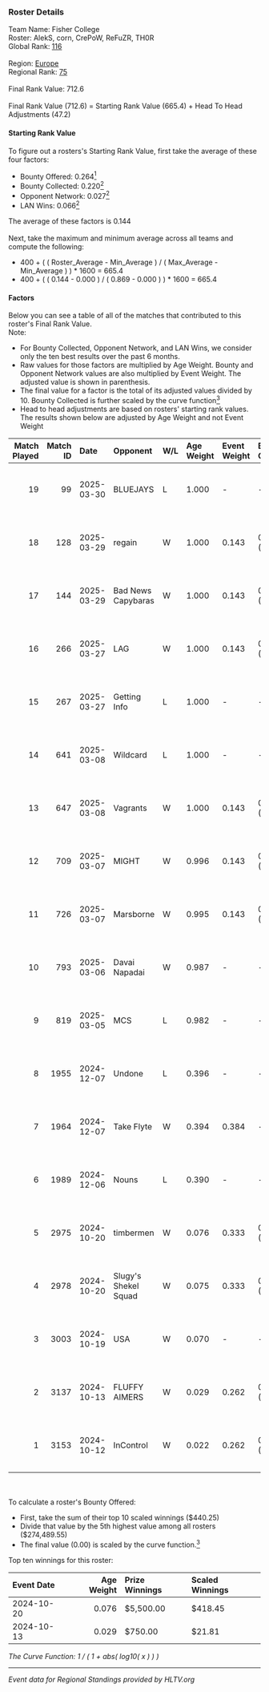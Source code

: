 ### Roster Details<br />
Team Name: Fisher College<br />
Roster: AlekS, corn, CrePoW, ReFuZR, TH0R<br />
Global Rank: [116](../../standings_global_2025_04_07.md)<br />
<br />
Region: [Europe]( ../../standings_europe_2025_04_07.md)<br />
Regional Rank: [75]( ../../standings_europe_2025_04_07.md)<br />
<br />
Final Rank Value:  712.6<br />
<br />
Final Rank Value (712.6) = Starting Rank Value (665.4) + Head To Head Adjustments (47.2)<br />

#### Starting Rank Value<br />
To figure out a rosters's Starting Rank Value, first take the average of these four factors:<br />
- Bounty Offered: 0.264[<sup>1</sup>](#table2)
- Bounty Collected: 0.220[<sup>2</sup>](#table1)
- Opponent Network: 0.027[<sup>2</sup>](#table1)
- LAN Wins: 0.066[<sup>2</sup>](#table1)

The average of these factors is 0.144<br />
<br />
Next, take the maximum and minimum average across all teams and compute the following:<br />
- 400 + ( ( Roster_Average - Min_Average ) / ( Max_Average - Min_Average ) ) * 1600 = 665.4
- 400 + ( ( 0.144 - 0.000 ) / ( 0.869 - 0.000 ) ) * 1600 = 665.4


#### Factors<br />
Below you can see a table of all of the matches that contributed to this roster's Final Rank Value.<br />
Note:<br />

- For Bounty Collected, Opponent Network, and LAN Wins, we consider only the ten best results over the past 6 months.
- Raw values for those factors are multiplied by Age Weight. Bounty and Opponent Network values are also multiplied by Event Weight. The adjusted value is shown in parenthesis.
- The final value for a factor is the total of its adjusted values divided by 10. Bounty Collected is further scaled by the curve function[<sup>3</sup>](#curveFunction)
- Head to head adjustments are based on rosters' starting rank values. The results shown below are adjusted by Age Weight and not Event Weight
<span id="table1"></span><br />


| Match Played | Match ID | Date       | Opponent             | W/L | Age Weight | Event Weight | Bounty Collected | Opponent Network | LAN Wins  | H2H Adj. | Roster                            |
| -: | -: | :- | :- | :- | :- | :- | :- | :- | :- | -: | :- |
|           19 |       99 | 2025-03-30 | BLUEJAYS             | L   | 1.000      | -            | -                | -                | -         |    -7.14 | AlekS, corn, CrePoW, ReFuZR, TH0R |
|           18 |      128 | 2025-03-29 | regain               | W   | 1.000      | 0.143        | 0.003 (0.000)    | 0.160 (0.023)    | 0 (0.000) |     8.46 | AlekS, corn, CrePoW, ReFuZR, TH0R |
|           17 |      144 | 2025-03-29 | Bad News Capybaras   | W   | 1.000      | 0.143        | 0.000 (0.000)    | 0.174 (0.025)    | 0 (0.000) |    10.60 | AlekS, corn, CrePoW, ReFuZR, TH0R |
|           16 |      266 | 2025-03-27 | LAG                  | W   | 1.000      | 0.143        | 0.004 (0.001)    | 0.209 (0.030)    | 0 (0.000) |    14.21 | AlekS, corn, CrePoW, ReFuZR, TH0R |
|           15 |      267 | 2025-03-27 | Getting Info         | L   | 1.000      | -            | -                | -                | -         |   -10.70 | AlekS, corn, CrePoW, ReFuZR, TH0R |
|           14 |      641 | 2025-03-08 | Wildcard             | L   | 1.000      | -            | -                | -                | -         |    -2.92 | AlekS, corn, CrePoW, ReFuZR, tatm |
|           13 |      647 | 2025-03-08 | Vagrants             | W   | 1.000      | 0.143        | 0.000 (0.000)    | 0.302 (0.043)    | 0 (0.000) |     9.82 | AlekS, corn, CrePoW, ReFuZR, tatm |
|           12 |      709 | 2025-03-07 | MIGHT                | W   | 0.996      | 0.143        | 0.005 (0.001)    | 0.508 (0.072)    | 0 (0.000) |    17.89 | AlekS, corn, CrePoW, ReFuZR, tatm |
|           11 |      726 | 2025-03-07 | Marsborne            | W   | 0.995      | 0.143        | 0.009 (0.001)    | 0.406 (0.058)    | 0 (0.000) |    22.20 | AlekS, corn, CrePoW, ReFuZR, tatm |
|           10 |      793 | 2025-03-06 | Davai Napadai        | W   | 0.987      | -            | -                | -                | -         |     6.13 | AlekS, corn, CrePoW, ReFuZR, tatm |
|            9 |      819 | 2025-03-05 | MCS                  | L   | 0.982      | -            | -                | -                | -         |   -17.35 | AlekS, corn, CrePoW, ReFuZR, tatm |
|            8 |     1955 | 2024-12-07 | Undone               | L   | 0.396      | -            | -                | -                | -         |    -6.14 | AlekS, corn, CrePoW, ReFuZR, tatm |
|            7 |     1964 | 2024-12-07 | Take Flyte           | W   | 0.394      | 0.384        | -                | 0.104 (0.016)    | 1 (0.394) |     4.11 | AlekS, corn, CrePoW, ReFuZR, tatm |
|            6 |     1989 | 2024-12-06 | Nouns                | L   | 0.390      | -            | -                | -                | -         |    -4.63 | AlekS, corn, CrePoW, ReFuZR, tatm |
|            5 |     2975 | 2024-10-20 | timbermen            | W   | 0.076      | 0.333        | 0.001 (0.000)    | 0.008 (0.000)    | 1 (0.076) |     0.98 | AlekS, corn, CrePoW, ReFuZR, tatm |
|            4 |     2978 | 2024-10-20 | Slugy's Shekel Squad | W   | 0.075      | 0.333        | 0.000 (0.000)    | 0.004 (0.000)    | 1 (0.075) |     0.68 | AlekS, corn, CrePoW, ReFuZR, tatm |
|            3 |     3003 | 2024-10-19 | USA                  | W   | 0.070      | -            | -                | -                | 1 (0.070) |     0.41 | AlekS, corn, CrePoW, ReFuZR, tatm |
|            2 |     3137 | 2024-10-13 | FLUFFY AIMERS        | W   | 0.029      | 0.262        | 0.001 (0.000)    | 0.067 (0.001)    | -         |     0.45 | AlekS, corn, CrePoW, ReFuZR, tatm |
|            1 |     3153 | 2024-10-12 | InControl            | W   | 0.022      | 0.262        | 0.000 (0.000)    | -                | -         |     0.18 | AlekS, corn, CrePoW, ReFuZR, tatm |

<br />
<span id="table2"></span><br />
To calculate a roster's Bounty Offered:<br />

- First, take the sum of their top 10 scaled winnings ($440.25)
- Divide that value by the 5th highest value among all rosters ($274,489.55)
- The final value (0.00) is scaled by the curve function.[<sup>3</sup>](#curveFunction)

Top ten winnings for this roster:<br />

| Event Date | Age Weight | Prize Winnings | Scaled Winnings |
| :- | -: | :- | :- |
| 2024-10-20 |      0.076 | $5,500.00      | $418.45         |
| 2024-10-13 |      0.029 | $750.00        | $21.81          |


<span id="curveFunction"></span>_The Curve Function: 1 / ( 1 + abs( log10( x ) ) )_<br />

---
_Event data for Regional Standings provided by HLTV.org_<br />
